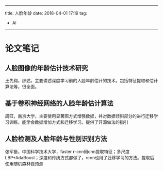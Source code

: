 
---
title: 人脸年龄
date: 2018-04-01 17:19
tag:
- AI

___

# 论文笔记
## 人脸图像的年龄估计技术研究
王先梅，综述，主要讲述深度学习前的人脸年龄估计的技术。包括特征提取和估计算法等，很全面。

## 基于卷积神经网络的人脸年龄估计算法
周旺，南京大学。主要使用显著图方式增强数据，并对数据倾斜部分的进行迁移学习训练。能学会数据增加方式和迁移学习。提供了开源做法的指引

## 人脸检测及人脸年龄与性别识别方法
张军挺，中国科学技术大学，faster r-cnn用cnn提取特征；多尺度LBP+AdaBoost；深度和传统方式都做了，rcnn也用了迁移学习的方法。提取后使用随机森林做预测
